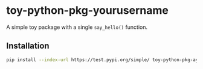 # toy-python-pkg-yourusername

A simple toy package with a single `say_hello()` function.

## Installation

```bash
pip install --index-url https://test.pypi.org/simple/ toy-python-pkg-ayushhhj

